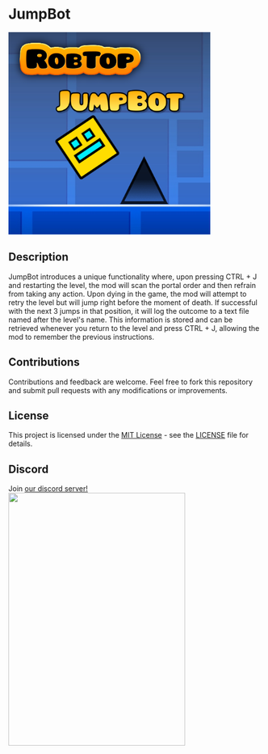 # JumpBot

<img src="logo.png" width="400" alt="the mod's logo" />

## Description

JumpBot introduces a unique functionality where, upon pressing CTRL + J and restarting the level, the mod will scan the portal order and then refrain from taking any action. Upon dying in the game, the mod will attempt to retry the level but will jump right before the moment of death. If successful with the next 3 jumps in that position, it will log the outcome to a text file named after the level's name. This information is stored and can be retrieved whenever you return to the level and press CTRL + J, allowing the mod to remember the previous instructions.

## Contributions

Contributions and feedback are welcome. Feel free to fork this repository and submit pull requests with any modifications or improvements.

## License

This project is licensed under the [MIT License](https://opensource.org/licenses/MIT) - see the [LICENSE](LICENSE) file for details.

## Discord

Join [our discord server!](https://discord.gg/WBb7EG3Gte)
<img src="https://discord.com/widget?id=1287190143244963902&theme=dark" width="350" height="500" />
